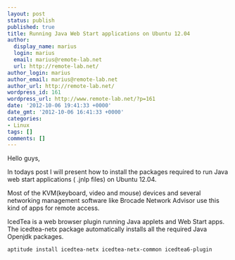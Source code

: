 ```yaml
---
layout: post
status: publish
published: true
title: Running Java Web Start applications on Ubuntu 12.04
author:
  display_name: marius
  login: marius
  email: marius@remote-lab.net
  url: http://remote-lab.net/
author_login: marius
author_email: marius@remote-lab.net
author_url: http://remote-lab.net/
wordpress_id: 161
wordpress_url: http://www.remote-lab.net/?p=161
date: '2012-10-06 19:41:33 +0000'
date_gmt: '2012-10-06 16:41:33 +0000'
categories:
- Linux
tags: []
comments: []
---
```

<p>Hello guys,</p>
<p>In todays post I will present how to install the packages required to run Java web start applications ( .jnlp files) on Ubuntu 12.04.</p>
<p>Most of the KVM(keyboard, video and mouse) devices and several networking management software like Brocade Network Advisor use this kind of apps for remote access.&nbsp;</p>
<p>IcedTea is a web browser plugin running Java applets and Web Start apps. The icedtea-netx package automatically installs all the required Java Openjdk packages.&nbsp;</p>
<p><code lang="c[notools]">aptitude install icedtea-netx icedtea-netx-common icedtea6-plugin</code></p>
